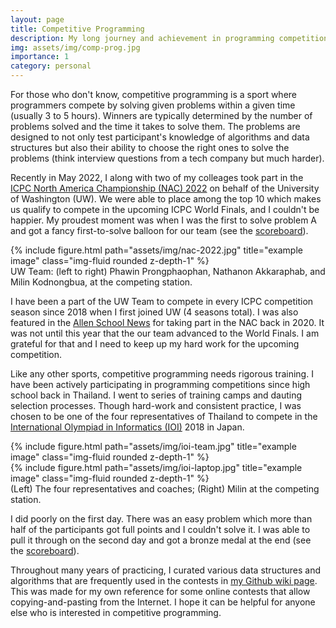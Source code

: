 ```yaml
---
layout: page
title: Competitive Programming
description: My long journey and achievement in programming competitions.
img: assets/img/comp-prog.jpg
importance: 1
category: personal
---
```


For those who don't know, competitive programming is a sport where programmers compete by solving given problems within a given time (usually 3 to 5 hours). Winners are typically determined by the number of problems solved and the time it takes to solve them. The problems are designed to not only test participant's knowledge of algorithms and data structures but also their ability to choose the right ones to solve the problems (think interview questions from a tech company but much harder).

Recently in May 2022, I along with two of my colleages 
took part in the [ICPC North America Championship (NAC) 2022](https://nac.icpc.global/) on behalf of the University of Washington (UW). We were able to place among the top 10 which makes us qualify to compete in the upcoming ICPC World Finals, and I couldn't be happier. My proudest moment was when I was the first to solve problem A and got a fancy first-to-solve balloon for our team (see the [scoreboard](https://nac22.kattis.com/contests/nac22/standings)).

<div class="row">
    <div class="col-sm mt-3 mt-md-0">
        {% include figure.html path="assets/img/nac-2022.jpg" title="example image" class="img-fluid rounded z-depth-1" %}
    </div>
</div>
<div class="caption">
    UW Team: (left to right) Phawin Prongphaophan, Nathanon Akkaraphab, and Milin Kodnongbua, at the competing station.
</div>

I have been a part of the UW Team to compete in every ICPC competition season since 2018 when I first joined UW (4 seasons total). I was also featured in the [Allen School News](https://news.cs.washington.edu/2020/04/14/allen-schools-team-combo-fights-hard-for-each-other-in-the-first-ever-icpc-north-american-championship/) for taking part in the NAC back in 2020. It was not until this year that the our team advanced to the World Finals. I am grateful for that and I need to keep up my hard work for the upcoming competition.

Like any other sports, competitive programming needs rigorous training. I have been actively participating in programming competitions since high school back in Thailand. I went to series of training camps and dauting selection processes. Though hard-work and consistent practice, I was chosen to be one of the four representatives of Thailand to compete in the [International Olympiad in Informatics (IOI)](https://ioi2018.jp/) 2018 in Japan.

<div class="row justify-content-sm-center">
    <div class="col-sm-8 mt-3 mt-md-0">
        {% include figure.html path="assets/img/ioi-team.jpg" title="example image" class="img-fluid rounded z-depth-1" %}
    </div>
    <div class="col-sm-4 mt-3 mt-md-0">
        {% include figure.html path="assets/img/ioi-laptop.jpg" title="example image" class="img-fluid rounded z-depth-1" %}
    </div>
</div>
<div class="caption">
    (Left) The four representatives and coaches; (Right) Milin at the competing station.
</div>

I did poorly on the first day. There was an easy problem which more than half of the participants got full points and I couldn't solve it. I was able to pull it through on the second day and got a bronze medal at the end (see the [scoreboard](https://stats.ioinformatics.org/results/2018)).

Throughout many years of practicing, I curated various data structures and algorithms that are frequently used in the contests in [my Github wiki page](https://github.com/milmillin/comp-prog/wiki). This was made for my own reference for some online contests that allow copying-and-pasting from the Internet. I hope it can be helpful for anyone else who is interested in competitive programming.